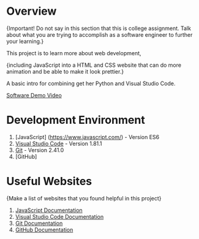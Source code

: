 # Overview

{Important!  Do not say in this section that this is college assignment.  Talk about what you are trying to accomplish as a software engineer to further your learning.}

This project is to learn more about web development,

{including JavaScript into a HTML and CSS website that can do more animation and be able to make it look prettier.}

A basic intro for combining get her Python and Visual Studio Code.

[Software Demo Video](https://youtu.be/jo0ODLtLi5s)

# Development Environment

1. [JavaScript] (https://www.javascript.com/) - Version ES6
2. [Visual Studio Code](https://code.visualstudio.com/download) - Version 1.81.1
3. [Git](https://git-scm.com/downloads) - Version 2.41.0
4. [GitHub]

# Useful Websites

{Make a list of websites that you found helpful in this project}
1. [JavaScript Documentation](https://developer.mozilla.org/en-US/docs/Web/JavaScript)
2. [Visual Studio Code Documentation](https://code.visualstudio.com/docs)
3. [Git Documentation](https://git-scm.com/doc)
4. [GitHub Documentation](https://docs.github.com/en)